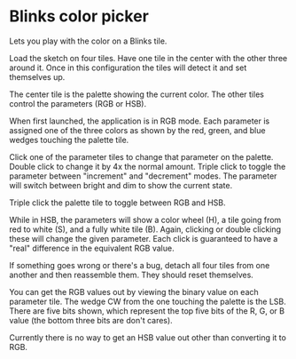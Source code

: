 # Blinks color picker

Lets you play with the color on a Blinks tile.

Load the sketch on four tiles. Have one tile in the center with the other three around it. Once in this configuration the tiles will detect it and set themselves up.

The center tile is the palette showing the current color. The other tiles control the parameters (RGB or HSB).

When first launched, the application is in RGB mode. Each parameter is assigned one of the three colors as shown by the red, green, and blue wedges touching the palette tile.

Click one of the parameter tiles to change that parameter on the palette. Double click to change it by 4x the normal amount. Triple click to toggle the parameter between "increment" and "decrement" modes. The parameter will switch between bright and dim to show the current state.

Triple click the palette tile to toggle between RGB and HSB.

While in HSB, the parameters will show a color wheel (H), a tile going from red to white (S), and a fully white tile (B). Again, clicking or double clicking these will change the given parameter. Each click is guaranteed to have a "real" difference in the equivalent RGB value.

If something goes wrong or there's a bug, detach all four tiles from one another and then reassemble them. They should reset themselves.

You can get the RGB values out by viewing the binary value on each parameter tile. The wedge CW from the one touching the palette is the LSB. There are five bits shown, which represent the top five bits of the R, G, or B value (the bottom three bits are don't cares).

Currently there is no way to get an HSB value out other than converting it to RGB.
